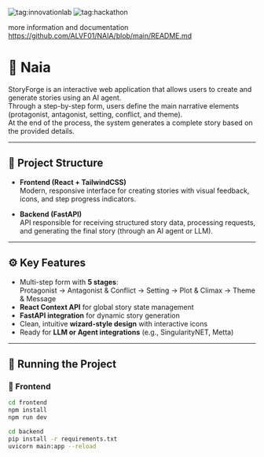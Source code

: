 ![tag:innovationlab](https://img.shields.io/badge/innovationlab-3D8BD3)
![tag:hackathon](https://img.shields.io/badge/hackathon-5F43F1)

more information and documentation
https://github.com/ALVF01/NAIA/blob/main/README.md

# 🧠 Naia

StoryForge is an interactive web application that allows users to create and generate stories using an AI agent.  
Through a step-by-step form, users define the main narrative elements (protagonist, antagonist, setting, conflict, and theme).  
At the end of the process, the system generates a complete story based on the provided details.

---

## 🚀 Project Structure

- **Frontend (React + TailwindCSS)**  
  Modern, responsive interface for creating stories with visual feedback, icons, and step progress indicators.

- **Backend (FastAPI)**  
  API responsible for receiving structured story data, processing requests, and generating the final story (through an AI agent or LLM).

---

## ⚙️ Key Features

- Multi-step form with **5 stages**:  
  Protagonist → Antagonist & Conflict → Setting → Plot & Climax → Theme & Message  
- **React Context API** for global story state management  
- **FastAPI integration** for dynamic story generation  
- Clean, intuitive **wizard-style design** with interactive icons  
- Ready for **LLM or Agent integrations** (e.g., SingularityNET,  Metta)

---

## 🧩 Running the Project

### 🔹 Frontend
```bash
cd frontend
npm install
npm run dev

cd backend
pip install -r requirements.txt
uvicorn main:app --reload





